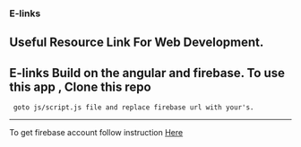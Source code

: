 ### E-links
Useful Resource Link For Web Development.
-------------------------------
E-links Build on the angular and firebase.
To use this app , Clone this repo
--------------------------------
     goto js/script.js file and replace firebase url with your's.
--------------------------------------
To get firebase account follow instruction [Here](https://www.firebase.com/signup/)
